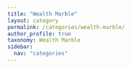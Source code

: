 ```yaml
---
title: "Wealth Marble"
layout: category
permalink: /categories/wealth-marble/
author_profile: true
taxonomy: Wealth Marble
sidebar:
  nav: "categories"
---
```

